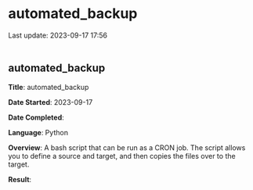 # automated_backup

Last update: 2023-09-17 17:56
<br><br>

## automated_backup

**Title**: automated_backup

**Date Started**: 2023-09-17

**Date Completed**:

**Language**: Python

**Overview**: A bash script that can be run as a CRON job. The script allows you to define a source and target, and then copies the files over to the target.

**Result**:
